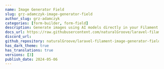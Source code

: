 ```yaml
---
name: Image Generator Field
slug: grz-adamczyk-image-generator-field
author_slug: grz-adamczyk
categories: [form-builder, form-field]
description: Generate images using AI models directly in your Filament Admin Panel!
docs_url: https://raw.githubusercontent.com/naturalGroove/laravel-filament-image-generator-field/master/README.md
discord_url: 
github_repository: naturalGroove/laravel-filament-image-generator-field
has_dark_theme: true
has_translations: true
versions: [3]
publish_date: 2024-05-06
---
```

